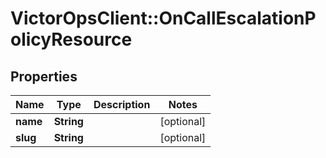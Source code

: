 # VictorOpsClient::OnCallEscalationPolicyResource

## Properties

| Name     | Type       | Description | Notes      |
| -------- | ---------- | ----------- | ---------- |
| **name** | **String** |             | [optional] |
| **slug** | **String** |             | [optional] |
